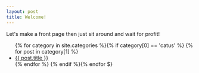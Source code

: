 ```yaml
---
layout: post
title: Welcome!
---
```


Let's make a front page then just sit around and wait for profit!

<ul>
{% for category in site.categories %}{% if category[0] == 'catus' %}
{% for post in category[1] %}
  <li><a href="{{ post.url }}">{{ post.title }}</a></li>
{% endfor %}
{% endif %}{% endfor $}
</ul>
